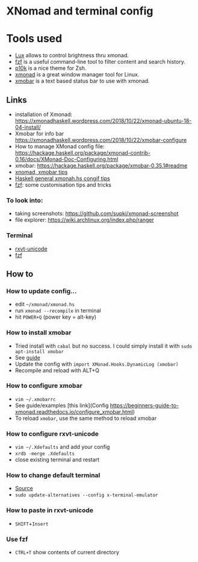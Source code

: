# XNomad and terminal config

# Tools used
* [Lux](https://github.com/Ventto/lux) allows to control brightness thru xmonad.
* [fzf](https://github.com/junegunn/fzf) is a useful command-line tool to filter content and search history.
* [p10k](https://github.com/romkatv/powerlevel10k) is a nice theme for Zsh.
* [xmonad](https://github.com/xmonad/xmonad) is a great window manager tool for Linux.
* [xmobar](https://hackage.haskell.org/package/xmobar) is a text based status bar to use with xmonad.

## Links
* installation of Xmonad: https://xmonadhaskell.wordpress.com/2018/10/22/xmonad-ubuntu-18-04-install/
* Xmobar for info bar https://xmonadhaskell.wordpress.com/2018/10/22/xmobar-configure
* How to manage XMonad config file: https://hackage.haskell.org/package/xmonad-contrib-0.16/docs/XMonad-Doc-Configuring.html
* xmobar: https://hackage.haskell.org/package/xmobar-0.35.1#readme
* [xnomad, xmobar tips](https://beginners-guide-to-xmonad.readthedocs.io/intro.html)
* [Haskell general xmonah.hs congif tips](https://wiki.haskell.org/Xmonad/General_xmonad.hs_config_tips)
* [fzf](https://medium.com/better-programming/boost-your-command-line-productivity-with-fuzzy-finder-985aa162ba5d#9ce6): some customisation tips and tricks

### To look into:
* taking screenshots: https://github.com/supki/xmonad-screenshot
* file explorer: https://wiki.archlinux.org/index.php/ranger

### Terminal
* [rxvt-unicode](https://wiki.gentoo.org/wiki/Rxvt-unicode)
* [fzf](https://github.com/junegunn/fzf)

## How to

### How to update config...
- edit `~/xmonad/xmonad.hs`
- run `xmonad --recompile` in terminal
- hit `POWER+Q` (power key = alt-key)

### How to install xmobar
- Tried install with `cabal` but no success. I could simply install it with `sudo apt-install xmobar`
- See [guide](https://xmonadhaskell.wordpress.com/2018/10/22/xmobar-ubuntu-18-04-install/)
- Update the config with `import XMonad.Hooks.DynamicLog (xmobar)`
- Recompile and reload with ALT+Q

### How to configure xmobar
- `vim ~/.xmobarrc`
- See guide/examples [this link](Config https://beginners-guide-to-xmonad.readthedocs.io/configure_xmobar.html)
- To reload `xmobar`, use the same method to reload xmobar

### How to configure rxvt-unicode
- `vim ~/.Xdefaults` and add your config
- `xrdb -merge .Xdefaults`
- close existing terminal and restart

### How to change default terminal
- [Source](https://itsfoss.com/change-default-terminal-ubuntu/)
- `sudo update-alternatives --config x-terminal-emulator` 

### How to paste in rxvt-unicode
- `SHIFT`+`Insert`

### Use fzf
- `CTRL+T` show contents of current directory
